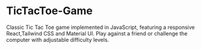 # TicTacToe-Game
Classic Tic Tac Toe game implemented in JavaScript, featuring a responsive React,Tailwind CSS and Material UI. Play against a friend or challenge the computer with adjustable difficulty levels.

